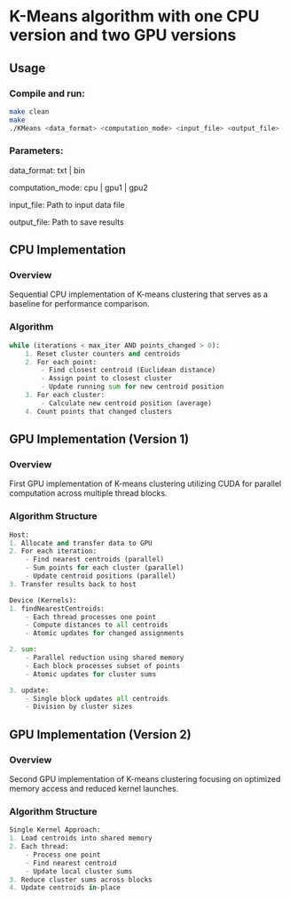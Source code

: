 # K-Means algorithm with one CPU version and two GPU versions

## Usage

### Compile and run:
```bash
make clean
make
./KMeans <data_format> <computation_mode> <input_file> <output_file>
```

### Parameters:
data_format:     txt | bin

computation_mode: cpu | gpu1 | gpu2

input_file:      Path to input data file

output_file:     Path to save results

## CPU Implementation

### Overview
Sequential CPU implementation of K-means clustering that serves as a baseline for performance comparison.

### Algorithm
```python
while (iterations < max_iter AND points_changed > 0):
    1. Reset cluster counters and centroids
    2. For each point:
        - Find closest centroid (Euclidean distance)
        - Assign point to closest cluster
        - Update running sum for new centroid position
    3. For each cluster:
        - Calculate new centroid position (average)
    4. Count points that changed clusters
```

## GPU Implementation (Version 1)

### Overview
First GPU implementation of K-means clustering utilizing CUDA for parallel computation across multiple thread blocks.

### Algorithm Structure
```python
Host:
1. Allocate and transfer data to GPU
2. For each iteration:
    - Find nearest centroids (parallel)
    - Sum points for each cluster (parallel)
    - Update centroid positions (parallel)
3. Transfer results back to host

Device (Kernels):
1. findNearestCentroids:
    - Each thread processes one point
    - Compute distances to all centroids
    - Atomic updates for changed assignments

2. sum:
    - Parallel reduction using shared memory
    - Each block processes subset of points
    - Atomic updates for cluster sums

3. update:
    - Single block updates all centroids
    - Division by cluster sizes
```

## GPU Implementation (Version 2)

### Overview
Second GPU implementation of K-means clustering focusing on optimized memory access and reduced kernel launches.

### Algorithm Structure
```python
Single Kernel Approach:
1. Load centroids into shared memory
2. Each thread:
    - Process one point
    - Find nearest centroid
    - Update local cluster sums
3. Reduce cluster sums across blocks
4. Update centroids in-place
```